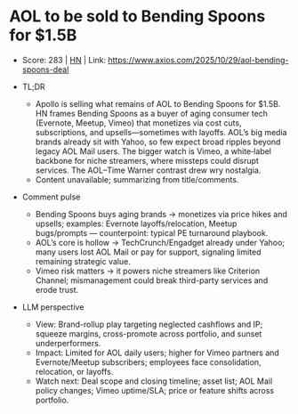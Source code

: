 # AOL to be sold to Bending Spoons for $1.5B

- Score: 283 | [HN](https://news.ycombinator.com/item?id=45749161) | Link: https://www.axios.com/2025/10/29/aol-bending-spoons-deal

- TL;DR
    - Apollo is selling what remains of AOL to Bending Spoons for $1.5B. HN frames Bending Spoons as a buyer of aging consumer tech (Evernote, Meetup, Vimeo) that monetizes via cost cuts, subscriptions, and upsells—sometimes with layoffs. AOL’s big media brands already sit with Yahoo, so few expect broad ripples beyond legacy AOL Mail users. The bigger watch is Vimeo, a white‑label backbone for niche streamers, where missteps could disrupt services. The AOL–Time Warner contrast drew wry nostalgia.
    - Content unavailable; summarizing from title/comments.

- Comment pulse
    - Bending Spoons buys aging brands → monetizes via price hikes and upsells; examples: Evernote layoffs/relocation, Meetup bugs/prompts — counterpoint: typical PE turnaround playbook.
    - AOL’s core is hollow → TechCrunch/Engadget already under Yahoo; many users lost AOL Mail or pay for support, signaling limited remaining strategic value.
    - Vimeo risk matters → it powers niche streamers like Criterion Channel; mismanagement could break third-party services and erode trust.

- LLM perspective
    - View: Brand-rollup play targeting neglected cashflows and IP; squeeze margins, cross-promote across portfolio, and sunset underperformers.
    - Impact: Limited for AOL daily users; higher for Vimeo partners and Evernote/Meetup subscribers; employees face consolidation, relocation, or layoffs.
    - Watch next: Deal scope and closing timeline; asset list; AOL Mail policy changes; Vimeo uptime/SLA; price or feature shifts across portfolio.
